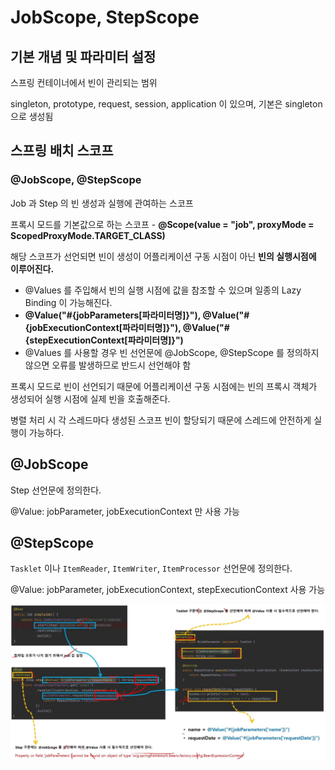 # JobScope, StepScope

## 기본 개념 및 파라미터 설정

스프링 컨테이너에서 빈이 관리되는 범위

singleton, prototype, request, session, application 이 있으며, 기본은 singleton 으로 생성됨

## 스프링 배치 스코프

### @JobScope, @StepScope

Job 과 Step 의 빈 생성과 실행에 관여하는 스코프

프록시 모드를 기본값으로 하는 스코프 - **@Scope(value = "job", proxyMode = ScopedProxyMode.TARGET_CLASS)**

해당 스코프가 선언되면 빈이 생성이 어플리케이션 구동 시점이 아닌 **빈의 실행시점에 이루어진다.**

* @Values 를 주입해서 빈의 실행 시점에 값을 참조할 수 있으며 일종의 Lazy Binding 이 가능해진다.
* **@Value("#{jobParameters[파라미터명]}"), @Value("#{jobExecutionContext[파라미터명]}"), @Value("#{stepExecutionContext[파라미터명]}")**
* @Values 를 사용할 경우 빈 선언문에 @JobScope, @StepScope 를 정의하지 않으면 오류를 발생하므로 반드시 선언해야 함

프록시 모드로 빈이 선언되기 때문에 어플리케이션 구동 시점에는 빈의 프록시 객체가 생성되어 실행 시점에 실제 빈을 호출해준다.

병렬 처리 시 각 스레드마다 생성된 스코프 빈이 할당되기 때문에 스레드에 안전하게 실행이 가능하다.

## @JobScope

Step 선언문에 정의한다.

@Value: jobParameter, jobExecutionContext 만 사용 가능

## @StepScope

`Tasklet` 이나 `ItemReader`, `ItemWriter`, `ItemProcessor` 선언문에 정의한다.

@Value: jobParameter, jobExecutionContext, stepExecutionContext 사용 가능

![scope-ex](./imgs/scope-example.jpg)
